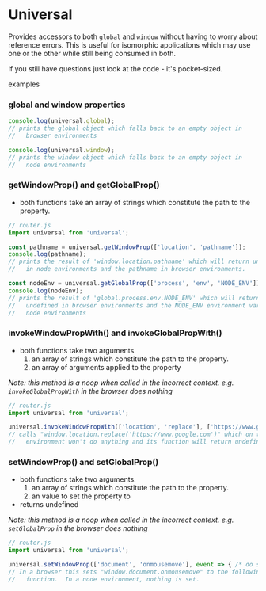 # Universal

Provides accessors to both `global` and `window` without having to worry about
reference errors.  This is useful for isomorphic applications which may use one
or the other while still being consumed in both.

If you still have questions just look at the code - it's pocket-sized.

examples

### global and window properties
```js
console.log(universal.global);
// prints the global object which falls back to an empty object in
//   browser environments

console.log(universal.window);
// prints the window object which falls back to an empty object in
//   node environments
```

### getWindowProp() and getGlobalProp()
 - both functions take an array of strings which constitute the path to
   the property.

```js
// router.js
import universal from 'universal';

const pathname = universal.getWindowProp(['location', 'pathname']);
console.log(pathname);
// prints the result of 'window.location.pathname' which will return undefined
//   in node environments and the pathname in browser environments.

const nodeEnv = universal.getGlobalProp(['process', 'env', 'NODE_ENV']);
console.log(nodeEnv);
// prints the result of 'global.process.env.NODE_ENV' which will return
//   undefined in browser environments and the NODE_ENV environment variable in
//   node environments
```

### invokeWindowPropWith() and invokeGlobalPropWith()
 - both functions take two arguments.
   1) an array of strings which constitute the path to the property.
   2) an array of arguments applied to the property

 *Note: this method is a noop when called in the incorrect context.  e.g.
   `invokeGlobalPropWith` in the browser does nothing*

```js
// router.js
import universal from 'universal';

universal.invokeWindowPropWith(['location', 'replace'], ['https://www.google.com']);
// calls "window.location.replace('https://www.google.com')" which on the node
//   environment won't do anything and its function will return undefined.
```

### setWindowProp() and setGlobalProp()
 - both functions take two arguments.
   1) an array of strings which constitute the path to the property.
   2) an value to set the property to
 - returns undefined

*Note: this method is a noop when called in the incorrect context.  e.g.
  `setGlobalProp` in the browser does nothing*

```js
// router.js
import universal from 'universal';

universal.setWindowProp(['document', 'onmousemove'], event => { /* do something */ });
// In a browser this sets "window.document.onmousemove" to the following
//   function.  In a node environment, nothing is set.
```
